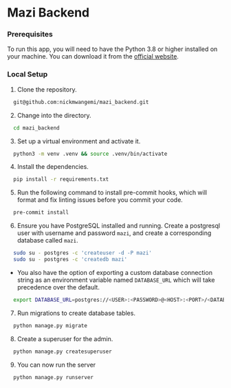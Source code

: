 # Mazi Backend

### Prerequisites

To run this app, you will need to have the Python 3.8 or higher installed on your machine. You can download it from
the [official website](https://www.python.org/downloads/).

### Local Setup

1. Clone the repository.

```bash
  git@github.com:nickmwangemi/mazi_backend.git
```

2. Change into the directory.

```bash
  cd mazi_backend
```

3. Set up a virtual environment and activate it.

```bash
  python3 -m venv .venv && source .venv/bin/activate
```

4. Install the dependencies.

```bash
  pip install -r requirements.txt
```

5. Run the following command to install pre-commit hooks, which will format and
   fix linting issues before you commit your code.

```bash
  pre-commit install
```

6. Ensure you have PostgreSQL installed and running. Create a postgresql user with username and password `mazi`, and
   create a corresponding database called `mazi`.

```bash
  sudo su - postgres -c 'createuser -d -P mazi'
  sudo su - postgres -c 'createdb mazi'
```

- You also have the option of exporting a custom database connection string as an environment variable named
  `DATABASE_URL` which will take precedence over the default.

```bash
  export DATABASE_URL=postgres://<USER>:<PASSWORD>@<HOST>:<PORT>/<DATABASE_NAME>
```

7. Run migrations to create database tables.

```bash
  python manage.py migrate
```

8. Create a superuser for the admin.

```bash
  python manage.py createsuperuser
```

9. You can now run the server

```bash
  python manage.py runserver
```

